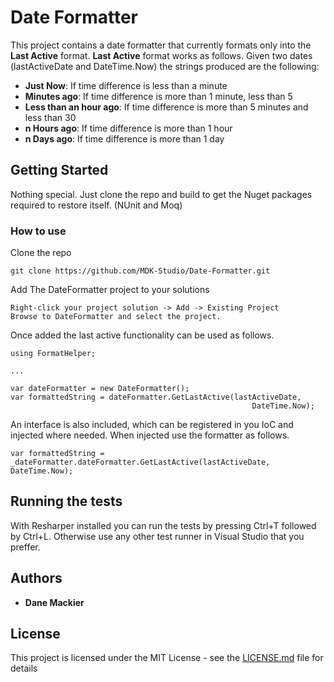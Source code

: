 # Date Formatter

This project contains a date formatter that currently formats only into the **Last Active** format. **Last Active** format works as follows. Given two dates (lastActiveDate and DateTime.Now) the strings produced are the following:

- **Just Now**: If time difference is less than a minute
- **Minutes ago**: If time difference is more than 1 minute, less than 5
- **Less than an hour ago**: If time difference is more than 5 minutes and less than 30
- **n Hours ago**: If time difference is more than 1 hour
- **n Days ago**: If time difference is more than 1 day

## Getting Started

Nothing special. Just clone the repo and build to get the Nuget packages required to restore itself. (NUnit and Moq)

### How to use

Clone the repo

```
git clone https://github.com/MDK-Studio/Date-Formatter.git
```

Add The DateFormatter project to your solutions

```
Right-click your project solution -> Add -> Existing Project
Browse to DateFormatter and select the project.
```

Once added the last active functionality can be used as follows.

```
using FormatHelper;

...

var dateFormatter = new DateFormatter();
var formattedString = dateFormatter.GetLastActive(lastActiveDate,
                                                      DateTime.Now);

```
An interface is also included, which can be registered in you IoC and injected where needed. When injected use the formatter as follows.

```
var formattedString = _dateFormatter.dateFormatter.GetLastActive(lastActiveDate, DateTime.Now);

```

## Running the tests

With Resharper installed you can run the tests by pressing Ctrl+T followed by Ctrl+L. Otherwise use any other test runner in Visual Studio that you preffer.

## Authors

* **Dane Mackier**

## License

This project is licensed under the MIT License - see the [LICENSE.md](LICENSE.md) file for details
